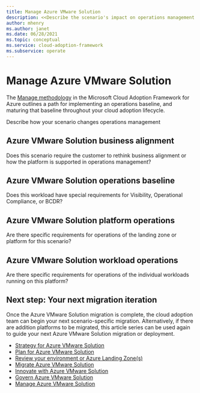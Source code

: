 ```yaml
---
title: Manage Azure VMware Solution
description: <<Describe the scenario's impact on operations management.>>
author: mhenry
ms.author: janet
ms.date: 06/28/2021
ms.topic: conceptual
ms.service: cloud-adoption-framework
ms.subservice: operate
---
```


# Manage Azure VMware Solution

The [Manage methodology](../../manage/index.md) in the Microsoft Cloud Adoption Framework for Azure outlines a path for implementing an operations baseline, and maturing that baseline throughout your cloud adoption lifecycle.

Describe how your scenario changes operations management

## Azure VMware Solution business alignment

Does this scenario require the customer to rethink business alignment or how the platform is supported in operations management?

## Azure VMware Solution operations baseline

Does this workload have special requirements for Visibility, Operational Compliance, or BCDR?

## Azure VMware Solution platform operations

Are there specific requirements for operations of the landing zone or platform for this scenario?

## Azure VMware Solution workload operations

Are there specific requirements for operations of the individual workloads running on this platform?

## Next step: Your next migration iteration

Once the Azure VMware Solution migration is complete, the cloud adoption team can begin your next scenario-specific migration. Alternatively, if there are addition platforms to be migrated, this article series can be used again to guide your next Azure VMware Solution migration or deployment.

- [Strategy for Azure VMware Solution](./strategy.md)
- [Plan for Azure VMware Solution](./plan.md)
- [Review your environment or Azure Landing Zone(s)](./ready.md)
- [Migrate Azure VMware Solution](./migrate.md)
- [Innovate with Azure VMware Solution](./innovate.md)
- [Govern Azure VMware Solution](./govern.md)
- [Manage Azure VMware Solution](./manage.md)
